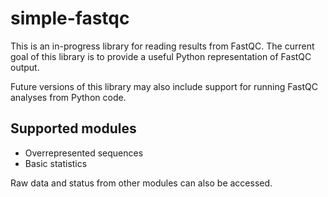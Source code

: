 # simple-fastqc

This is an in-progress library for reading results from FastQC. The current
goal of this library is to provide a useful Python representation of FastQC
output.

Future versions of this library may also include support for running FastQC
analyses from Python code.

## Supported modules

- Overrepresented sequences
- Basic statistics

Raw data and status from other modules can also be accessed.
